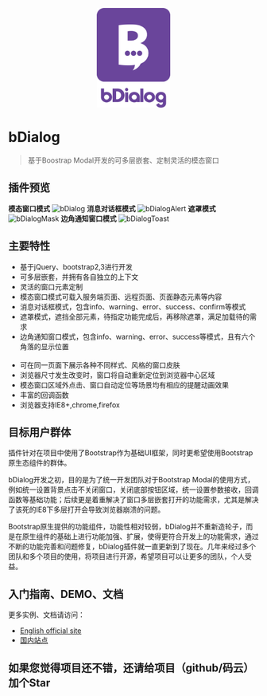 <p align="center"><img src="logo/vertical.png" alt="bDialog" height="200px"></p>

# bDialog

> 基于Boostrap Modal开发的可多层嵌套、定制灵活的模态窗口

## 插件预览

**模态窗口模式**
![bDialog](https://terryz.github.io/image/bDialog.png)
**消息对话框模式**
![bDialogAlert](https://terryz.github.io/image/bDialogAlert.png)
**遮罩模式**
![bDialogMask](https://terryz.github.io/image/bDialogMask.png)
**边角通知窗口模式**
![bDialogToast](https://terryz.github.io/image/bDialogToast.png)

## 主要特性

<ul>
  <li>基于jQuery、bootstrap2,3进行开发</li>
  <li>可多层嵌套，并拥有各自独立的上下文</li>
  <li>灵活的窗口元素定制</li>
  <li>模态窗口模式可载入服务端页面、远程页面、页面静态元素等内容</li>
  <li>消息对话框模式，包含info、warning、error、success、confirm等模式</li>
  <li>遮罩模式，遮挡全部元素，待指定功能完成后，再移除遮罩，满足加载待的需求</li>
  <li>边角通知窗口模式，包含info、warning、error、success等模式，且有六个角落的显示位置</li>
  <li>可在同一页面下展示各种不同样式、风格的窗口皮肤</li>
  <li>浏览器尺寸发生改变时，窗口将自动重新定位到浏览器中心区域</li>
  <li>模态窗口区域外点击、窗口自动定位等场景均有相应的提醒动画效果</li>
  <li>丰富的回调函数</li>
  <li>浏览器支持IE8+,chrome,firefox</li>
</ul>

## 目标用户群体

插件针对在项目中使用了Bootstrap作为基础UI框架，同时更希望使用Bootstrap原生态组件的群体。

bDialog开发之初，目的是为了统一开发团队对于Bootstrap Modal的使用方式，例如统一设置背景点击不关闭窗口，关闭底部按钮区域，统一设置参数接收，回调函数等基础功能；后续更是着重解决了窗口多层嵌套打开的功能需求，尤其是解决了该死的IE8下多层打开会导致浏览器崩溃的问题。

Bootstrap原生提供的功能组件，功能性相对较弱，bDialog并不重新造轮子，而是在原生组件的基础上进行功能加强、扩展，使得更符合开发上的功能需求，通过不断的功能完善和问题修复，bDialog插件就一直更新到了现在。几年来经过多个团队和多个项目的使用，将项目进行开源，希望项目可以让更多的团队，个人受益。


## 入门指南、DEMO、文档

更多实例、文档请访问：
- [English official site](https://terryz.github.io/bdialog/index.html)
- [国内站点](https://terryz.gitee.io/bdialog/index.html)

## 如果您觉得项目还不错，还请给项目（github/码云）加个Star
